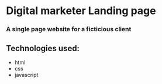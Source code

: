 # Digital marketer Landing page

### A single page website for a ficticious client

## Technologies used:

- html
- css 
- javascript